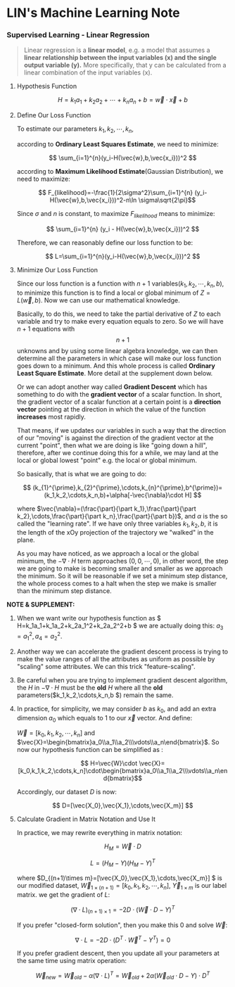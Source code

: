 # LIN's Machine Learning Note

### Supervised Learning - Linear Regression

> Linear regression is a **linear model**, e.g. a model that  assumes a **linear relationship between the input variables (x) and the  single output variable (y).** More specifically, that y can be calculated  from a linear combination of the input variables (x).

1. Hypothesis Function

   $$ H=k_1a_1+k_2a_2+\cdots+k_na_n +b=\vec{w}\cdot \vec{x}+b $$

2. Define Our Loss Function

   To estimate our parameters $k_1,k_2,\cdots,k_n$, 

   according to **Ordinary Least Squares Estimate**, we need  to minimize:  

   $$ \sum_{i=1}^{n}(y_i-H(\vec{w},b,\vec{x_i}))^2 $$  

   according to **Maximum Likelihood Estimate**(Gaussian Distribution), we need to maximize:  
  
   $$ F_{likelihood}=-\frac{1}{2\sigma^2}\sum_{i=1}^{n} (y_i-H(\vec{w},b,\vec{x_i}))^2-n\ln \sigma\sqrt{2\pi}$$  
  
   Since $\sigma$ and $n$ is constant, to maximize $F_{likelihood}$ means to minimize: 
  
   $$ \sum_{i=1}^{n} (y_i - H(\vec{w},b,\vec{x_i}))^2 $$
  
   Therefore, we can reasonably define our loss function to be:  
  
   $$ L=\sum_{i=1}^{n}(y_i-H(\vec{w},b,\vec{x_i}))^2 $$
  
3. Minimize Our Loss Function  

   Since our loss function is a function with $n+1$ variables($k_1,k_2,\cdots,k_n,b$), to minimize this function is to find a local or global minimum of $Z=L(\vec{w},b)$. Now we can use our mathematical knowledge.  

   Basically, to do this, we need to take the partial derivative of $Z$ to each variable and try to make every equation equals to zero. So we will have $n+1$ equations with $$ n+1 $$ unknowns and by using some linear algebra knowledge, we can then determine all the parameters in which case will make our loss function goes down to a minimum. And this whole process is called **Ordinary Least Square Estimate**. More detail at the supplement down below. 

   Or we can adopt another way called **Gradient Descent** which has something to do with the **gradient vector** of a scalar function. In short, the gradient vector of a scalar function at a certain point is a **direction vector** pointing at the direction in which the value of the function **increases** most rapidly.  

   That means, if we updates our variables in such a way that the direction of our "moving" is against the direction of the gradient vector at the current "point", then what we are doing is like "going down a hill", therefore, after we continue doing this for a while, we may land at the local or global lowest "point" e.g. the local or global minimum.  

   So basically, that is what we are going to do:  

   $$ (k_{1}^{\prime},k_{2}^{\prime},\cdots,k_{n}^{\prime},b^{\prime})=(k_1,k_2,\cdots,k_n,b)+\alpha[-\vec{\nabla}\cdot H] $$

   where $\vec{\nabla}=(\frac{\part}{\part k_1},\frac{\part}{\part k_2},\cdots,\frac{\part}{\part k_n},\frac{\part}{\part b})$, and $\alpha$ is the so called the "learning rate". If we have only three variables $k_1,k_2,b$, it is the length of the xOy projection of the trajectory we "walked" in the plane.
   
   As you may have noticed, as we approach a local or the global minimum, the $-\nabla\cdot H$ term approaches $(0,0,\cdots,0)$, in other word, the step we are going to make is becoming smaller and smaller as we approach the minimum. So it will be reasonable if we set a minimum step distance, the whole process comes to a halt when the step we make is smaller than the minimum step distance.  
   

**NOTE & SUPPLEMENT:**  

1. When we want write our hypothesis function as $ H=k_1a_1+k_1a_2+k_2a_1^2+k_2a_2^2+b $ we are actually doing this:  $a_3=a_1^2,a_4=a_2^2$.  

2. Another way we can accelerate the gradient descent process is trying to make the value ranges of all the attributes as uniform as possible by "scaling" some attributes. We can this trick "feature-scaling".

3. Be careful when you are trying to implement gradient descent algorithm, the $H$ in $-\nabla\cdot H$ must be the **old** $H$ where all the **old** parameters($k_1,k_2,\cdots,k_n,b $) remain the same.

4. In practice, for simplicity, we may consider $b$ as $k_0$, and add an extra dimension $a_0$ which equals to 1 to our $\vec{x}$ vector. And define: 

   $\vec{W}=[k_0,k_1,k_2,\cdots,k_n]$  and  $\vec{X}=\begin{bmatrix}a_0\\a_1\\a_2\\\vdots\\a_n\end{bmatrix}$. So now our hypothesis function can be simplified as :  

   $$ H=\vec{W}\cdot \vec{X}=[k_0,k_1,k_2,\cdots,k_n]\cdot\begin{bmatrix}a_0\\a_1\\a_2\\\vdots\\a_n\end{bmatrix}$$  
   
   Accordingly, our dataset $D$ is now: 
   
   $$ D=[\vec{X_0},\vec{X_1},\cdots,\vec{X_m}] $$

5. Calculate Gradient in Matrix Notation and Use It

   In practice, we may rewrite everything in matrix notation: 

   $$ H_M=\vec{W}\cdot D $$

   $$ L=(H_M-Y)(H_M-Y)^{T} $$  

   where $D_{(n+1)\times m}=[\vec{X_0},\vec{X_1},\cdots,\vec{X_m}] $ is our modified dataset, $\vec{W}_{1\times(n+1)}=[k_0,k_1,k_2,\cdots,k_n]$, $\vec{Y}_{1\times m}$ is our label matrix. we get the gradient of $L$: 

   $$ (\nabla\cdot L)_{(n+1)\times 1}=-2D\cdot (\vec{W}\cdot D-Y)^{T} $$

   If you prefer "closed-form solution", then you make this 0 and solve $\vec{W}$: 
   
   $$\nabla\cdot L=-2D\cdot(D^T\cdot\vec{W}^T-Y^T)=0$$  
   
   If you prefer gradient descent, then you update all your parameters at the same time using matrix operation: 
   
   $$ \vec{W}_{new}=\vec{W}_{old}-\alpha(\nabla\cdot L)^T=\vec{W}_{old}+2\alpha(\vec{W}_{old}\cdot D-Y)\cdot D^T $$
